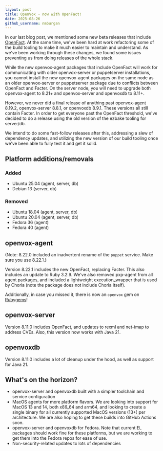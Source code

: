 ```yaml
---
layout: post
title: OpenVox - now with OpenFact!
date: 2025-08-26
github_username: nmburgan
---
```


In our last blog post, we mentioned some new beta releases that include [OpenFact](https://github.com/OpenVoxProject/openfact/blob/main/CHANGELOG.md). At the same time, we've been hard at work refactoring some of the build tooling to make it much easier to maintain and understand. As we've been working through these changes, we found some issues preventing us from doing releases of the whole stack.

While the new openvox-agent packages that include OpenFact will work for communicating with older openvox-server or puppetserver installations, you cannot install the new openvox-agent packages on the same node as an older openvox-server or puppetserver package due to conflicts between OpenFact and Facter. On the server node, you will need to upgrade both openvox-agent to 8.21+ and openvox-server and openvoxdb to 8.11+.

However, we never did a final release of anything past openvox-agent 8.19.2, openvox-server 8.8.1, or openvoxdb 8.9.1. These versions all still contain Facter. In order to get everyone past the OpenFact threshold, we've decided to do a release using the old version of the ezbake tooling for server/db.

We intend to do some fast-follow releases after this, addressing a slew of dependency updates, and utilizing the new version of our build tooling once we've been able to fully test it and get it solid.

## Platform additions/removals

### Added
* Ubuntu 25.04 (agent, server, db)
* Debian 13 (server, db)

### Removed
* Ubuntu 18.04 (agent, server, db)
* Ubuntu 20.04 (agent, server, db)
* Fedora 36 (agent)
* Fedora 40 (agent)

## openvox-agent

(Note: 8.22.0 included an inadvertent rename of the `puppet` service. Make sure you use 8.22.1.)

Version 8.22.1 includes the new OpenFact, replacing Facter. This also includes an update to Ruby 3.2.9. We've also removed pxp-agent from all agent packages, and included a lightweight execution_wrapper that is used by Choria (note the package does not include Choria itself).

Additionally, in case you missed it, there is now an `openvox` gem on [Rubygems](https://rubygems.org/gems/openvox)!

## openvox-server

Version 8.11.0 includes OpenFact, and updates to rexml and net-imap to address CVEs. Also, this version now works with Java 21.

## openvoxdb

Version 8.11.0 includes a lot of cleanup under the hood, as well as support for Java 21.

## What's on the horizon?

* openvox-server and openvoxdb built with a simpler toolchain and service configuration
* MacOS agents for more platform flavors. We are looking into support for MacOS 13 and 14, both x86_64 and arm64, and looking to create a single binary for all currently supported MacOS versions (13+) per architecture. We are also hoping to get these builds into GitHub Actions soon.
* openvox-server and openvoxdb for Fedora. Note that current EL packages should work fine for these platforms, but we are working to get them into the Fedora repos for ease of use.
* Non-security-related updates to lots of dependencies
